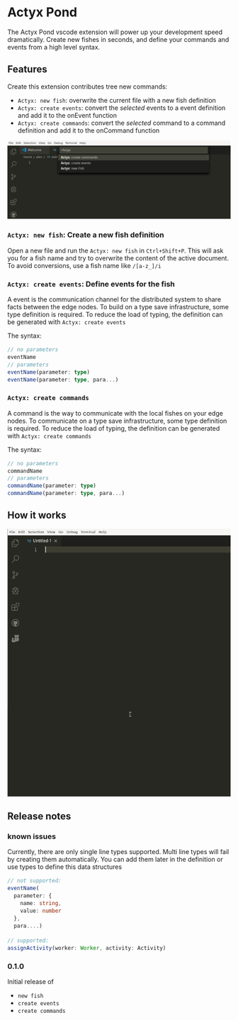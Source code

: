 # Actyx Pond

The Actyx Pond vscode extension will power up your development speed dramatically. Create new fishes in seconds, and define your commands and events from a high level syntax.

## Features

Create this extension contributes tree new commands:

* `Actyx: new fish`: overwrite the current file with a new fish definition
* `Actyx: create events`: convert the *selected* events to a event definition and add it to the onEvent function
* `Actyx: create commands`: convert the *selected* command to a command definition and add it to the onCommand function

![All Options](images/allOptions.png)

### `Actyx: new fish`: Create a new fish definition

Open a new file and run the `Actyx: new fish` in `Ctrl+Shift+P`. This will ask you for a fish name and try to overwrite the content of the active document. To avoid conversions, use a fish name like `/[a-z_]/i`

### `Actyx: create events`: Define events for the fish

A event is the communication channel for the distributed system to share facts between the edge nodes. To build on a type save infrastructure, some type definition is required. To reduce the load of typing, the definition can be generated with `Actyx: create events`

The syntax:

```typescript
// no parameters
eventName
// parameters
eventName(parameter: type)
eventName(parameter: type, para...)
```

### `Actyx: create commands`

A command is the way to communicate with the local fishes on your edge nodes. To communicate on a type save infrastructure, some type definition is required. To reduce the load of typing, the definition can be generated with `Actyx: create commands`

The syntax:

```typescript
// no parameters
commandName
// parameters
commandName(parameter: type)
commandName(parameter: type, para...)
```

## How it works

![newFish](images/newFish.gif)

## Release notes

### known issues

Currently, there are only single line types supported. Multi line types will fail by creating them automatically. You can add them later in the definition or use types to define this data structures  

```typescript
// not supported:
eventName(
  parameter: {
    name: string,
    value: number
  },
  para....)

// supported:
assignActivity(worker: Worker, activity: Activity)
```


### 0.1.0

Initial release of

* `new fish`
* `create events`
* `create commands`

